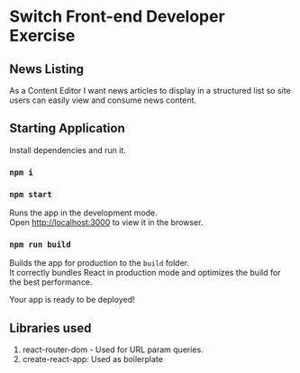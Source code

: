 # Switch Front-end Developer Exercise

## News Listing

As a Content Editor I want news articles to display in a structured list so site users can easily view and consume news content.

## Starting Application

Install dependencies and run it.

### `npm i`

### `npm start`

Runs the app in the development mode.\
Open [http://localhost:3000](http://localhost:3000) to view it in the browser.

### `npm run build`

Builds the app for production to the `build` folder.\
It correctly bundles React in production mode and optimizes the build for the best performance.

Your app is ready to be deployed!

## Libraries used

1. react-router-dom - Used for URL param queries.
2. create-react-app: Used as boilerplate

